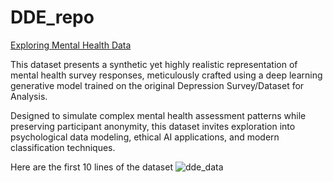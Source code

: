 # DDE_repo

[Exploring Mental Health Data](https://drive.google.com/file/d/1rxD968JtKcD3NM8bsSf8t5tJhNCDjR_O/view?usp=sharing)

This dataset presents a synthetic yet highly realistic representation of mental health survey responses, meticulously crafted using a deep learning generative model trained on the original Depression Survey/Dataset for Analysis.

Designed to simulate complex mental health assessment patterns while preserving participant anonymity, this dataset invites exploration into psychological data modeling, ethical AI applications, and modern classification techniques.

Here are the first 10 lines of the dataset
![dde_data](https://github.com/user-attachments/assets/59c4b77e-7bf3-41f9-aedb-cebb6882333a)
